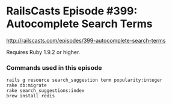 # RailsCasts Episode #399: Autocomplete Search Terms

http://railscasts.com/episodes/399-autocomplete-search-terms

Requires Ruby 1.9.2 or higher.


### Commands used in this episode

```
rails g resource search_suggestion term popularity:integer
rake db:migrate
rake search_suggestions:index
brew install redis
```
